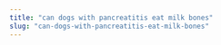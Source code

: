 ```yaml
---
title: "can dogs with pancreatitis eat milk bones"
slug: "can-dogs-with-pancreatitis-eat-milk-bones"
---
```


